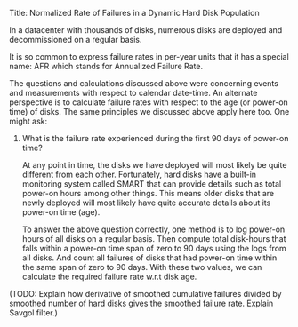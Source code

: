 Title: Normalized Rate of Failures in a Dynamic Hard Disk Population

In a datacenter with thousands of disks, numerous disks are deployed and decommissioned on a
regular basis.

It is so common to express failure rates in per-year units that it has a special name: AFR
which stands for Annualized Failure Rate.

The questions and calculations discussed above were concerning events and measurements with
respect to calendar date-time. An alternate perspective is to calculate failure rates with
respect to the age (or power-on time) of disks. The same principles we discussed above apply
here too. One might ask:

1.  What is the failure rate experienced during the first 90 days of power-on time?

    At any point in time, the disks we have deployed will most likely be quite different
    from each other. Fortunately, hard disks have a built-in monitoring system called SMART
    that can provide details such as total power-on hours among other things. This means
    older disks that are newly deployed will most likely have quite accurate details about
    its power-on time (age).

    To answer the above question correctly, one method is to log power-on hours of all disks
    on a regular basis. Then compute total disk-hours that falls within a power-on time span
    of zero to 90 days using the logs from all disks. And count all failures of disks that
    had power-on time within the same span of zero to 90 days. With these two values, we can
    calculate the required failure rate w.r.t disk age.

(TODO: Explain how derivative of smoothed cumulative failures divided by smoothed number of
hard disks gives the smoothed failure rate. Explain Savgol filter.)
